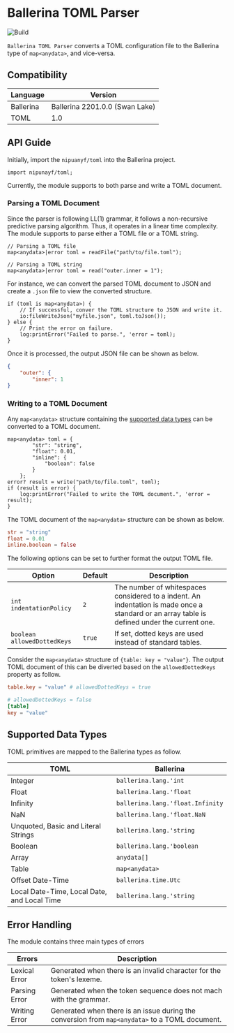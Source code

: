# Ballerina TOML Parser

![Build](https://github.com/nipunayf/module-ballerina-toml/actions/workflows/ci.yml/badge.svg)

`Ballerina TOML Parser` converts a TOML configuration file to the Ballerina type of `map<anydata>`, and vice-versa.     

## Compatibility

| Language  | Version                        |
| --------- | ------------------------------ |
| Ballerina | Ballerina 2201.0.0 (Swan Lake) |
| TOML      | 1.0                            |

## API Guide

Initially, import the `nipuanyf/toml` into the Ballerina project.

```ballerina
import nipunayf/toml;
```

Currently, the module supports to both parse and write a TOML document. 

### Parsing a TOML Document

Since the parser is following LL(1) grammar, it follows a non-recursive predictive parsing algorithm. Thus, it operates in a linear time complexity. The module supports to parse either a TOML file or a TOML string.

```ballerina
// Parsing a TOML file
map<anydata>|error toml = readFile("path/to/file.toml");
```

```ballerina
// Parsing a TOML string
map<anydata>|error toml = read("outer.inner = 1");
```

For instance, we can convert the parsed TOML document to JSON and create a `.json` file to view the converted structure.

```ballerina
if (toml is map<anydata>) {
    // If successful, conver the TOML structure to JSON and write it.
    io:fileWriteJson("myfile.json", toml.toJson());
} else {
    // Print the error on failure.
    log:printError("Failed to parse.", 'error = toml);
}
```

Once it is processed, the output JSON file can be shown as below.

```json
{
    "outer": {
        "inner": 1
}
```

### Writing to a TOML Document

Any `map<anydata>` structure containing the [supported data types](#Supported-Data-Types) can be converted to a TOML document. 

```ballerina
map<anydata> toml = {
        "str": "string",
        "float": 0.01,
        "inline": {
            "boolean": false
        }
    };
error? result = write("path/to/file.toml", toml);
if (result is error) {
    log:printError("Failed to write the TOML document.", 'error = result);
}
```

The TOML document of the `map<anydata>` structure can be shown as below.

```toml
str = "string"
float = 0.01
inline.boolean = false
```

The following options can be set to further format the output TOML file.

| Option                      | Default | Description                                                                                                                                  |
| --------------------------- | ------- | -------------------------------------------------------------------------------------------------------------------------------------------- |
| `int indentationPolicy`     | `2`     | The number of whitespaces considered to a indent. An indentation is made once a standard or an array table is defined under the current one. |
| `boolean allowedDottedKeys` | `true`  | If set, dotted keys are used instead of standard tables.                                                                                     |

Consider the `map<anydata>` structure of  `{table: key = "value"}`. The output TOML document of this can be diverted based on the `allowedDottedKeys` property as follow.

```toml
table.key = "value" # allowedDottedKeys = true

# allowedDottedKeys = false
[table]
key = "value"
```

## Supported Data Types

TOML primitives are mapped to the Ballerina types as follow.

| TOML                                        | Ballerina                        |
| ------------------------------------------- | -------------------------------- |
| Integer                                     | `ballerina.lang.'int`            |
| Float                                       | `ballerina.lang.'float`          |
| Infinity                                    | `ballerina.lang.'float.Infinity` |
| NaN                                         | `ballerina.lang.'float.NaN`      |
| Unquoted, Basic and Literal Strings         | `ballerina.lang.'string`         |
| Boolean                                     | `ballerina.lang.'boolean`        |
| Array                                       | `anydata[]`                      |
| Table                                       | `map<anydata>`                   |
| Offset Date-Time                            | `ballerina.time.Utc`             |
| Local Date-Time, Local Date, and Local Time | `ballerina.lang.'string`         |

## Error Handling

The module contains three main types of errors

| Errors        | Description                                                                                    |
| ------------- | ---------------------------------------------------------------------------------------------- |
| Lexical Error | Generated when there is an invalid character for the token's lexeme.                           |
| Parsing Error | Generated when the token sequence does not mach with the grammar.                              |
| Writing Error | Generated when there is an issue during the conversion from `map<anydata>` to a TOML document. |